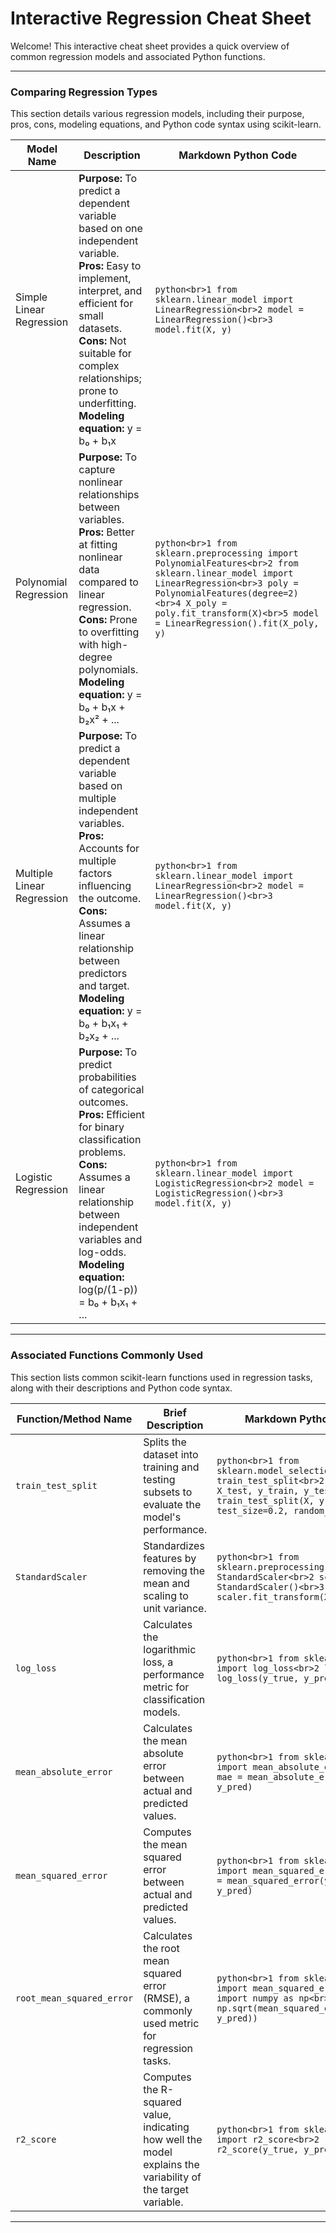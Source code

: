 # Interactive Regression Cheat Sheet

Welcome! This interactive cheat sheet provides a quick overview of common regression models and associated Python functions.

---

### Comparing Regression Types

This section details various regression models, including their purpose, pros, cons, modeling equations, and Python code syntax using scikit-learn.

| Model Name | Description | Markdown Python Code |
|---|---|---|
| Simple Linear Regression | **Purpose:** To predict a dependent variable based on one independent variable.<br>**Pros:** Easy to implement, interpret, and efficient for small datasets.<br>**Cons:** Not suitable for complex relationships; prone to underfitting.<br>**Modeling equation:** y = b₀ + b₁x | ```python<br>1 from sklearn.linear_model import LinearRegression<br>2 model = LinearRegression()<br>3 model.fit(X, y)``` |
| Polynomial Regression | **Purpose:** To capture nonlinear relationships between variables.<br>**Pros:** Better at fitting nonlinear data compared to linear regression.<br>**Cons:** Prone to overfitting with high-degree polynomials.<br>**Modeling equation:** y = b₀ + b₁x + b₂x² + ... | ```python<br>1 from sklearn.preprocessing import PolynomialFeatures<br>2 from sklearn.linear_model import LinearRegression<br>3 poly = PolynomialFeatures(degree=2)<br>4 X_poly = poly.fit_transform(X)<br>5 model = LinearRegression().fit(X_poly, y)``` |
| Multiple Linear Regression | **Purpose:** To predict a dependent variable based on multiple independent variables.<br>**Pros:** Accounts for multiple factors influencing the outcome.<br>**Cons:** Assumes a linear relationship between predictors and target.<br>**Modeling equation:** y = b₀ + b₁x₁ + b₂x₂ + ... | ```python<br>1 from sklearn.linear_model import LinearRegression<br>2 model = LinearRegression()<br>3 model.fit(X, y)``` |
| Logistic Regression | **Purpose:** To predict probabilities of categorical outcomes.<br>**Pros:** Efficient for binary classification problems.<br>**Cons:** Assumes a linear relationship between independent variables and log-odds.<br>**Modeling equation:** log(p/(1-p)) = b₀ + b₁x₁ + ... | ```python<br>1 from sklearn.linear_model import LogisticRegression<br>2 model = LogisticRegression()<br>3 model.fit(X, y)``` |

---

### Associated Functions Commonly Used

This section lists common scikit-learn functions used in regression tasks, along with their descriptions and Python code syntax.

| Function/Method Name | Brief Description | Markdown Python Code |
|---|---|---|
| `train_test_split` | Splits the dataset into training and testing subsets to evaluate the model's performance. | ```python<br>1 from sklearn.model_selection import train_test_split<br>2 X_train, X_test, y_train, y_test = train_test_split(X, y, test_size=0.2, random_state=42)``` |
| `StandardScaler` | Standardizes features by removing the mean and scaling to unit variance. | ```python<br>1 from sklearn.preprocessing import StandardScaler<br>2 scaler = StandardScaler()<br>3 X_scaled = scaler.fit_transform(X)``` |
| `log_loss` | Calculates the logarithmic loss, a performance metric for classification models. | ```python<br>1 from sklearn.metrics import log_loss<br>2 loss = log_loss(y_true, y_pred_proba)``` |
| `mean_absolute_error` | Calculates the mean absolute error between actual and predicted values. | ```python<br>1 from sklearn.metrics import mean_absolute_error<br>2 mae = mean_absolute_error(y_true, y_pred)``` |
| `mean_squared_error` | Computes the mean squared error between actual and predicted values. | ```python<br>1 from sklearn.metrics import mean_squared_error<br>2 mse = mean_squared_error(y_true, y_pred)``` |
| `root_mean_squared_error` | Calculates the root mean squared error (RMSE), a commonly used metric for regression tasks. | ```python<br>1 from sklearn.metrics import mean_squared_error<br>2 import numpy as np<br>3 rmse = np.sqrt(mean_squared_error(y_true, y_pred))``` |
| `r2_score` | Computes the R-squared value, indicating how well the model explains the variability of the target variable. | ```python<br>1 from sklearn.metrics import r2_score<br>2 r2 = r2_score(y_true, y_pred)``` |

---
